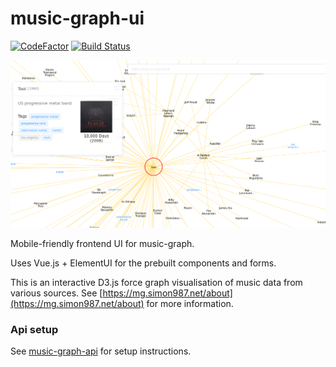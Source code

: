 # music-graph-ui

[![CodeFactor](https://www.codefactor.io/repository/github/simon987/music-graph-ui/badge)](https://www.codefactor.io/repository/github/simon987/music-graph-ui)
[![Build Status](https://ci.simon987.net/buildStatus/icon?job=music_graph)](https://ci.simon987.net/job/music_graph/)

![demo](demo.png)

Mobile-friendly frontend UI for music-graph.

Uses Vue.js + ElementUI for the prebuilt components and forms.

This is an interactive D3.js force graph visualisation of music data from various sources. See [https://mg.simon987.net/about](https://mg.simon987.net/about) for more information.


### Api setup

See [music-graph-api](https://github.com/simon987/music-graph-api) for setup instructions.

